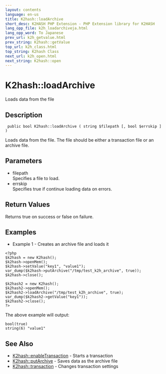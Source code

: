 ```yaml
---
layout: contents
language: en-us
title: K2hash::loadArchive
short_desc: K2HASH PHP Extension - PHP Extension library for K2HASH
lang_opp_file: k2h_loadarchiveja.html
lang_opp_word: To Japanese
prev_url: k2h_getvalue.html
prev_string: K2hash::getValue
top_url: k2h_class.html
top_string: K2hash Class
next_url: k2h_open.html
next_string: K2hash::open
---
```


# K2hash::loadArchive
Loads data from the file

## Description
```
 public bool K2hash::loadArchive ( string $filepath [, bool $errskip ] )
```
Loads data from the file. The file should be either a transaction file or an archive file. 

## Parameters
- filepath  
Specifies a file to load.
- errskip  
Specifies true if continue loading data on errors.

## Return Values
Returns true on success or false on failure. 

## Examples
- Example 1 - Creates an archive file and loads it
```
<?php
$k2hash = new K2hash();
$k2hash->openMem();
$k2hash->setValue("key1", "value1");
var_dump($k2hash->putArchive("/tmp/test_k2h_archive", true));
$k2hash->close();

$k2hash2 = new K2hash();
$k2hash2->openMem();
$k2hash2->loadArchive("/tmp/test_k2h_archive", true);
var_dump($k2hash2->getValue("key1"));
$k2hash2->close();
?>
```
The above example will output:
```
bool(true)
string(6) "value1"
```

## See Also
- [K2hash::enableTransaction](k2h_enabletransaction.html) - Starts a transaction
- [K2hash::putArchive](k2h_putarchive.html) - Saves data as the archive file
- [K2hash::transaction](k2h_transaction.html) - Changes transaction settings
